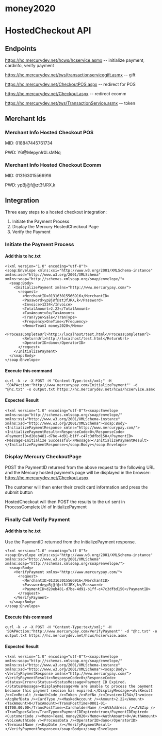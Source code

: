 money2020
=========

# HostedCheckout API

## Endpoints

https://hc.mercurydev.net/hcws/hcservice.asmx -- initialize payment, cardinfo, verify payment

https://hc.mercurydev.net/tws/transactionservicegift.asmx -- gift

https://hc.mercurydev.net/CheckoutPOS.aspx -- redirect for POS

https://hc.mercurydev.net/Checkout.aspx -- redirect ecomm

https://hc.mercurydev.net/tws/TransactionService.asmx -- token
	
## Merchant Ids

### Merchant Info Hosted Checkout POS
MID: 018847445761734

PWD: Y6@Mepyn!r0LsMNq

### Merchant Info Hosted Checkout Ecomm
MID: 013163015566916

PWD: ypBj@f@zt3fJRX,k

## Integration

Three easy steps to a hosted checkout integration:

1. Initiate the Payment Process
2. Display the Mercury HostedCheckout Page
3. Verify the Payment

### Initiate the Payment Process

#### Add this to hc.txt

````
<?xml version="1.0" encoding="utf-8"?>
<soap:Envelope xmlns:xsi="http://www.w3.org/2001/XMLSchema-instance" xmlns:xsd="http://www.w3.org/2001/XMLSchema" xmlns:soap="http://schemas.xmlsoap.org/soap/envelope/">
  <soap:Body>
    <InitializePayment xmlns="http://www.mercurypay.com/">
      <request>
        <MerchantID>013163015566916</MerchantID>
        <Password>ypBj@f@zt3fJRX,k</Password>
        <Invoice>1234</Invoice>
        <TotalAmount>2.22</TotalAmount>
        <TaxAmount>0</TaxAmount>
        <TranType>Sale</TranType>
        <Frequency>OneTime</Frequency>
        <Memo>Team1 money2020</Memo>
        <ProcessCompleteUrl>http://localhost/test.html</ProcessCompleteUrl>
        <ReturnUrl>http://localhost/test.html</ReturnUrl>
        <OperatorID>dano</OperatorID>
      </request>
    </InitializePayment>
  </soap:Body>
</soap:Envelope>
````

#### Execute this command

````
curl -k -v -X POST -H "Content-Type:text/xml;" -H 'SOAPAction:"http://www.mercurypay.com/InitializePayment"' -d "@hc.txt" -o output.txt https://hc.mercurydev.net/hcws/hcservice.asmx
````

#### Expected Result

````
<?xml version="1.0" encoding="utf-8"?><soap:Envelope xmlns:soap="http://schemas.xmlsoap.org/soap/envelope/" xmlns:xsi="http://www.w3.org/2001/XMLSchema-instance" xmlns:xsd="http://www.w3.org/2001/XMLSchema"><soap:Body><InitializePaymentResponse xmlns="http://www.mercurypay.com/"><InitializePaymentResult><ResponseCode>0</ResponseCode><PaymentID>d20eb481-d7be-4d91-b1ff-c47c3dfbd150</PaymentID><Message>Initialize Successful</Message></InitializePaymentResult></InitializePaymentResponse></soap:Body></soap:Envelope>
````

### Display Mercury CheckoutPage

POST the PaymentID returned from the above request to the following URL and the Mercury hosted payments page will be displayed in the browser:  https://hc.mercurydev.net/Checkout.aspx

The customer will then enter their credit card information and press the submit button

HostedCheckout will then POST the results to the url sent in ProcessCompleteUrl of InitializePayment

### Finally Call Verify Payment

#### Add this to hc.txt

Use the PaymentID returned from the InitializePayment response.

````
<?xml version="1.0" encoding="utf-8"?>
<soap:Envelope xmlns:xsi="http://www.w3.org/2001/XMLSchema-instance" xmlns:xsd="http://www.w3.org/2001/XMLSchema" xmlns:soap="http://schemas.xmlsoap.org/soap/envelope/">
  <soap:Body>
    <VerifyPayment xmlns="http://www.mercurypay.com/">
      <request>
        <MerchantID>013163015566916</MerchantID>
        <Password>ypBj@f@zt3fJRX,k</Password>
        <PaymentID>d20eb481-d7be-4d91-b1ff-c47c3dfbd150</PaymentID>
      </request>
    </VerifyPayment>
  </soap:Body>
</soap:Envelope>
````

#### Execute this command

````
curl -k -v -X POST -H "Content-Type:text/xml;" -H 'SOAPAction:"http://www.mercurypay.com/VerifyPayment"' -d "@hc.txt" -o output.txt https://hc.mercurydev.net/hcws/hcservice.asmx
````

#### Expected Result

````
<?xml version="1.0" encoding="utf-8"?><soap:Envelope xmlns:soap="http://schemas.xmlsoap.org/soap/envelope/" xmlns:xsi="http://www.w3.org/2001/XMLSchema-instance" xmlns:xsd="http://www.w3.org/2001/XMLSchema"><soap:Body><VerifyPaymentResponse xmlns="http://www.mercurypay.com/"><VerifyPaymentResult><ResponseCode>0</ResponseCode><Status>Error</Status><StatusMessage>Payment ID Expired.</StatusMessage><DisplayMessage>We are unable to process the payment because this payment session has expired.</DisplayMessage><AvsResult /><CvvResult /><AuthCode /><Token /><RefNo /><Invoice>1234</Invoice><AcqRefData /><CardType /><MaskedAccount /><Amount>2.22</Amount><TaxAmount>0</TaxAmount><TransPostTime>0001-01-01T00:00:00</TransPostTime><CardholderName /><AVSAddress /><AVSZip /><TranType>Sale</TranType><PaymentIDExpired>true</PaymentIDExpired><CustomerCode /><Memo>Team1 money2020</Memo><AuthAmount>0</AuthAmount><VoiceAuthCode /><ProcessData /><OperatorID>dano</OperatorID><TerminalName /><ExpDate /></VerifyPaymentResult></VerifyPaymentResponse></soap:Body></soap:Envelope>
````



